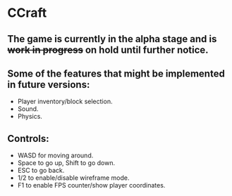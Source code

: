 # CCraft
## The game is currently in the alpha stage and is <del>work in progress</del> on hold until further notice.
## Some of the features that might be implemented in future versions: 
- Player inventory/block selection.
- Sound.
- Physics.

## Controls:  
- WASD for moving around.
- Space to go up, Shift to go down.
- ESC to go back. 
- 1/2 to enable/disable wireframe mode.
- F1 to enable FPS counter/show player coordinates.

